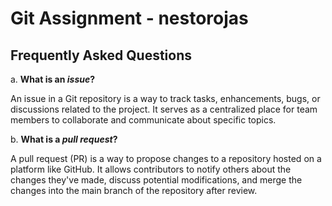 # Git Assignment - nestorojas

## Frequently Asked Questions

a. **What is an _issue_?**

An issue in a Git repository is a way to track tasks, enhancements, bugs, or discussions related to the project. It serves as a centralized place for team members to collaborate and communicate about specific topics.

b. **What is a _pull request_?**

A pull request (PR) is a way to propose changes to a repository hosted on a platform like GitHub. It allows contributors to notify others about the changes they've made, discuss potential modifications, and merge the changes into the main branch of the repository after review.
